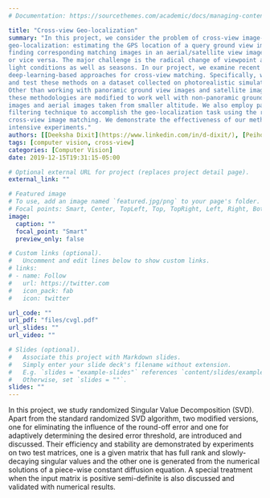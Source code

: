 ```yaml
---
# Documentation: https://sourcethemes.com/academic/docs/managing-content/

title: "Cross-view Geo-localization"
summary: "In this project, we consider the problem of cross-view image-based ground-to-aerial
geo-localization: estimating the GPS location of a query ground view image by
finding corresponding matching images in an aerial/satellite view image database,
or vice versa. The major challenge is the radical change of viewpoint and different
light conditions as well as seasons. In our project, we examine recent studies in
deep-learning-based approaches for cross-view matching. Specifically, we train
and test these methods on a dataset collected on photorealistic simulator AirSim.
Other than working with panoramic ground view images and satellite imagery,
these methodologies are modified to work well with non-panoramic ground view
images and aerial images taken from smaller altitude. We also employ particle
filtering technique to accomplish the geo-localization task using the results from
cross-view image matching. We demonstrate the effectiveness of our methods with
intensive experiments."
authors: [[Deeksha Dixit](https://www.linkedin.com/in/d-dixit/), [Peihong Yu](https://peihongyu.com/), [Chen Chen](https://ccdtc.cc/)]
tags: [computer vision, cross-view]
categories: [Computer Vision]
date: 2019-12-15T19:31:15-05:00

# Optional external URL for project (replaces project detail page).
external_link: ""

# Featured image
# To use, add an image named `featured.jpg/png` to your page's folder.
# Focal points: Smart, Center, TopLeft, Top, TopRight, Left, Right, BottomLeft, Bottom, BottomRight.
image:
  caption: ""
  focal_point: "Smart"
  preview_only: false

# Custom links (optional).
#   Uncomment and edit lines below to show custom links.
# links:
# - name: Follow
#   url: https://twitter.com
#   icon_pack: fab
#   icon: twitter

url_code: ""
url_pdf: "files/cvgl.pdf"
url_slides: ""
url_video: ""

# Slides (optional).
#   Associate this project with Markdown slides.
#   Simply enter your slide deck's filename without extension.
#   E.g. `slides = "example-slides"` references `content/slides/example-slides.md`.
#   Otherwise, set `slides = ""`.
slides: ""
---
```


In this project, we study randomized Singular Value Decomposition (SVD). Apart from the standard randomized SVD algorithm, two modified versions, one for eliminating the influence of the round-off error and one for adaptively determining the desired error threshold, are introduced and discussed. Their efficiency and stability are demonstrated by experiments on two test matrices, one is a given matrix that has full rank and slowly-decaying singular values and the other one is generated from the numerical solutions of a piece-wise constant diffusion equation. A special treatment when the input matrix is positive semi-definite is also discussed and validated with numerical results.
